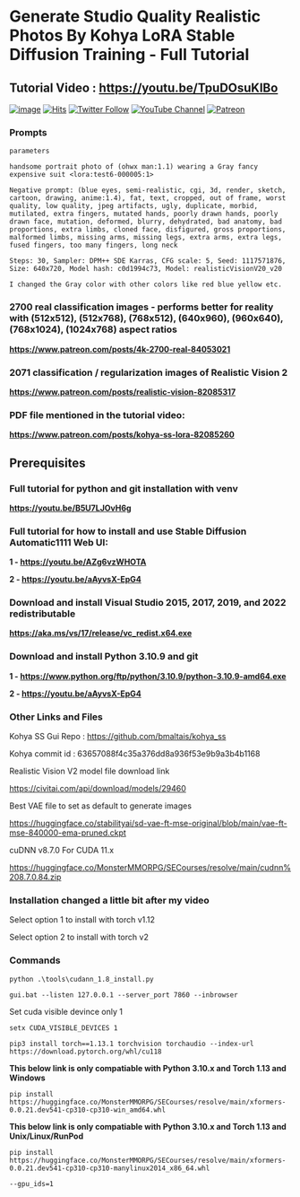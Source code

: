 
# Generate Studio Quality Realistic Photos By Kohya LoRA Stable Diffusion Training - Full Tutorial

## Tutorial Video : https://youtu.be/TpuDOsuKIBo

[![image](https://img.shields.io/discord/772774097734074388?label=Discord&logo=discord)](https://discord.com/servers/software-engineering-courses-secourses-772774097734074388) [![Hits](https://hits.seeyoufarm.com/api/count/incr/badge.svg?url=https%3A%2F%2Fgithub.com%2FFurkanGozukara%2FStable-Diffusion%2Fedit%2Fmain%2FTutorials%2FGenerate-Studio-Quality-Realistic-Photos-By-Kohya-LoRA-Stable-Diffusion-Training-Full-Tutorial.md&count_bg=%2379C83D&title_bg=%239E0F0F&icon=apachespark.svg&icon_color=%23E7E7E7&title=views&edge_flat=false)](https://hits.seeyoufarm.com) [![Twitter Follow](https://img.shields.io/twitter/follow/GozukaraFurkan?label=Follow&style=social)](https://twitter.com/GozukaraFurkan) [![YouTube Channel](https://img.shields.io/badge/YouTube-Channel-red?style=for-the-badge&logo=youtube)](https://www.youtube.com/SECourses) [![Patreon](https://img.shields.io/badge/Patreon-Support%20Me-f96854?style=for-the-badge&logo=patreon)](https://www.patreon.com/your_patreon_page)

### Prompts

```
parameters

handsome portrait photo of (ohwx man:1.1) wearing a Gray fancy expensive suit <lora:test6-000005:1>

Negative prompt: (blue eyes, semi-realistic, cgi, 3d, render, sketch, cartoon, drawing, anime:1.4), fat, text, cropped, out of frame, worst quality, low quality, jpeg artifacts, ugly, duplicate, morbid, mutilated, extra fingers, mutated hands, poorly drawn hands, poorly drawn face, mutation, deformed, blurry, dehydrated, bad anatomy, bad proportions, extra limbs, cloned face, disfigured, gross proportions, malformed limbs, missing arms, missing legs, extra arms, extra legs, fused fingers, too many fingers, long neck

Steps: 30, Sampler: DPM++ SDE Karras, CFG scale: 5, Seed: 1117571876, Size: 640x720, Model hash: c0d1994c73, Model: realisticVisionV20_v20

I changed the Gray color with other colors like red blue yellow etc.
```

### 2700 real classification images - performs better for reality with (512x512), (512x768), (768x512), (640x960), (960x640), (768x1024), (1024x768) aspect ratios
**https://www.patreon.com/posts/4k-2700-real-84053021**

### 2071 classification / regularization images of Realistic Vision 2
**https://www.patreon.com/posts/realistic-vision-82085317** 


### PDF file mentioned in the tutorial video:
**https://www.patreon.com/posts/kohya-ss-lora-82085260**

## Prerequisites

### Full tutorial for python and git installation with venv
**https://youtu.be/B5U7LJOvH6g**

### Full tutorial for how to install and use Stable Diffusion Automatic1111 Web UI: 
**1 - https://youtu.be/AZg6vzWHOTA**

**2 - https://youtu.be/aAyvsX-EpG4**

### Download and install Visual Studio 2015, 2017, 2019, and 2022 redistributable 
**https://aka.ms/vs/17/release/vc_redist.x64.exe**

### Download and install Python 3.10.9 and git
**1 - https://www.python.org/ftp/python/3.10.9/python-3.10.9-amd64.exe**

**2 - https://youtu.be/aAyvsX-EpG4**

### Other Links and Files

Kohya SS Gui Repo : https://github.com/bmaltais/kohya_ss 

Kohya commit id : 63657088f4c35a376dd8a936f53e9b9a3b4b1168

Realistic Vision V2 model file download link

https://civitai.com/api/download/models/29460 

Best VAE file to set as default to generate images

https://huggingface.co/stabilityai/sd-vae-ft-mse-original/blob/main/vae-ft-mse-840000-ema-pruned.ckpt 

cuDNN v8.7.0 For CUDA 11.x

https://huggingface.co/MonsterMMORPG/SECourses/resolve/main/cudnn%208.7.0.84.zip


### Installation changed a little bit after my video

Select option 1 to install with torch v1.12

Select option 2 to install with torch v2


### Commands

```
python .\tools\cudann_1.8_install.py
```

```
gui.bat --listen 127.0.0.1 --server_port 7860 --inbrowser
```

Set cuda visible devince only 1

```
setx CUDA_VISIBLE_DEVICES 1
``` 

```
pip3 install torch==1.13.1 torchvision torchaudio --index-url https://download.pytorch.org/whl/cu118
```

**This below link is only compatiable with Python 3.10.x and Torch 1.13 and Windows**

```
pip install https://huggingface.co/MonsterMMORPG/SECourses/resolve/main/xformers-0.0.21.dev541-cp310-cp310-win_amd64.whl
```

**This below link is only compatiable with Python 3.10.x and Torch 1.13 and Unix/Linux/RunPod**

```
pip install https://huggingface.co/MonsterMMORPG/SECourses/resolve/main/xformers-0.0.21.dev541-cp310-cp310-manylinux2014_x86_64.whl
```

```--gpu_ids=1```
